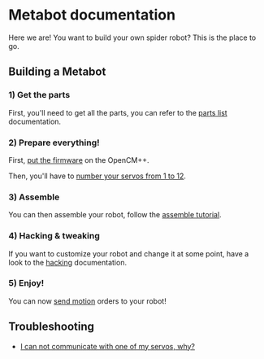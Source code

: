 # Metabot documentation

Here we are! You want to build your own spider robot? This is the place to go.

## Building a Metabot

### 1) Get the parts

First, you'll need to get all the parts, you can refer to the [parts list](parts.md) documentation.

### 2) Prepare everything!

First, [put the firmware](firmware.md) on the OpenCM++.

Then, you'll have to [number your servos from 1 to 12](ids.md).

### 3) Assemble

You can then assemble your robot, follow the [assemble tutorial](assemble.md).

### 4) Hacking & tweaking

If you want to customize your robot and change it at some point, have a look
to the [hacking](hacking.md) documentation.

### 5) Enjoy!

You can now [send motion](motion.md) orders to your robot!

## Troubleshooting

* [I can not communicate with one of my servos, why?](servos_missing.md)
